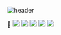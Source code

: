 ![header](https://capsule-render.vercel.app/api?type=venom&color=gradient&height=300&section=header&text=Hello%20World!)

<!--
**HansolSon1113/HansolSon1113** is a ✨ _special_ ✨ repository because its `README.md` (this file) appears on your GitHub profile.

Here are some ideas to get you started:

- 🔭 I’m currently working on ...
- 🌱 I’m currently learning ...
- 👯 I’m looking to collaborate on ...
- 🤔 I’m looking for help with ...
- 💬 Ask me about ...
- 📫 How to reach me: ...
- 😄 Pronouns: ...
- ⚡ Fun fact: ...
-->

:eyes:
<img src="https://img.shields.io/badge/swift-#F05138?style=flat-square&logo=Swift&logoColor=white"/>
<img src="https://img.shields.io/badge/c%23-%23239120.svg?style=flat-square&logo=공식_명칭&logoColor=white"/>
<img src="https://img.shields.io/badge/Python-3776AB?style=flat-square&logo=Python&logoColor=white"/>
<img src="https://img.shields.io/badge/c-#A8B9CC?style=flat-square&logo=C&logoColor=white"/>
<img src="https://img.shields.io/badge/javascript-#F7DF1E?style=flat-square&logo=JavaScript&logoColor=white"/>
